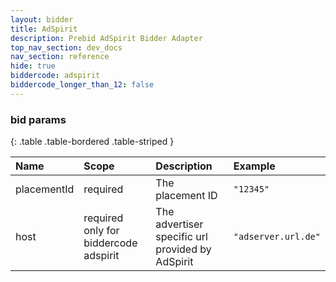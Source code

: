 ```yaml
---
layout: bidder
title: AdSpirit
description: Prebid AdSpirit Bidder Adapter
top_nav_section: dev_docs
nav_section: reference
hide: true
biddercode: adspirit
biddercode_longer_than_12: false
---
```


### bid params

{: .table .table-bordered .table-striped } 

| Name        | Scope                                 | Description                                      | Example             |
| :---        | :----                                 | :----------                                      | :------             |
| placementId | required                              | The placement ID                                 | `"12345"`           |
| host        | required only for biddercode adspirit | The advertiser specific url provided by AdSpirit | `"adserver.url.de"` |

